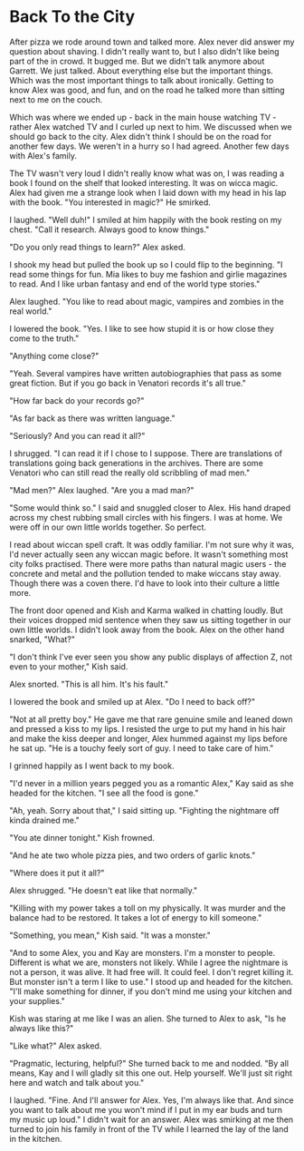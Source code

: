 # Back To the City

After pizza we rode around town and talked more. Alex never did answer my question about shaving. I didn't really want to, but I also didn't like being part of the in crowd. It bugged me. But we didn't talk anymore about Garrett. We just talked. About everything else but the important things. Which was the most important things to talk about ironically. Getting to know Alex was good, and fun, and on the road he talked more than sitting next to me on the couch.

Which was where we ended up - back in the main house watching TV - rather Alex watched TV and I curled up next to him. We discussed when we should go back to the city. Alex didn't think I should be on the road for another few days. We weren't in a hurry so I had agreed. Another few days with Alex's family.

The TV wasn't very loud I didn't really know what was on, I was reading a book I found on the shelf that looked interesting. It was on wicca magic. Alex had given me a strange look when I laid down with my head in his lap with the book. "You interested in magic?"  He smirked.

I laughed. "Well duh!" I smiled at him happily with the book resting on my chest. "Call it research. Always good to know things."

"Do you only read things to learn?" Alex asked.

I shook my head but pulled the book up so I could flip to the beginning. "I read some things for fun. Mia likes to buy me fashion and girlie magazines to read. And I like urban fantasy and end of the world type stories."

Alex laughed. "You like to read about magic, vampires and zombies in the real world."

I lowered the book. "Yes. I like to see how stupid it is or how close they come to the truth."

"Anything come close?"

"Yeah. Several vampires have written autobiographies that pass as some great fiction.  But if you go back in Venatori records it's all true."

"How far back do your records go?"

"As far back as there was written language."

"Seriously? And you can read it all?"

I shrugged. "I can read it if I chose to I suppose. There are translations of translations going back generations in the archives. There are some Venatori who can still read the really old scribbling of mad men."

"Mad men?" Alex laughed. "Are you a mad man?"

"Some would think so." I said and snuggled closer to Alex. His hand draped across my chest rubbing small circles with his fingers. I was at home. We were off in our own little worlds together. So perfect.

I read about wiccan spell craft. It was oddly familiar. I'm not sure why it was, I'd never actually seen any wiccan magic before. It wasn't something most city folks practised.  There were more paths than natural magic users - the concrete and metal and the pollution tended to make wiccans stay away. Though there was a coven there. I'd have to look into their culture a little more.

The front door opened and Kish and Karma walked in chatting loudly. But their voices dropped mid sentence when they saw us sitting together in our own little worlds. I didn't look away from the book. Alex on the other hand snarked, "What?"

"I don't think I've ever seen you show any public displays of affection Z, not even to your mother," Kish said.

Alex snorted. "This is all him. It's his fault."

I lowered the book and smiled up at Alex. "Do I need to back off?"

"Not at all pretty boy." He gave me that rare genuine smile and leaned down and pressed a kiss to my lips. I resisted the urge to put my hand in his hair and make the kiss deeper and longer, Alex hummed against my lips before he sat up. "He is a touchy feely sort of guy. I need to take care of him."

I grinned happily as I went back to my book.

"I'd never in a million years pegged you as a romantic Alex," Kay said as she headed for the kitchen. "I see all the food is gone."

"Ah, yeah. Sorry about that," I said sitting up. "Fighting the nightmare off kinda drained me."

"You ate dinner tonight." Kish frowned.

"And he ate two whole pizza pies, and two orders of garlic knots."

"Where does it put it all?"

Alex shrugged. "He doesn't eat like that normally."

"Killing with my power takes a toll on my physically. It was murder and the balance had to be restored. It takes a lot of energy to kill someone."

"Something, you mean," Kish said. "It was a monster."

"And to some Alex, you and Kay are monsters. I'm a monster to people. Different is what we are, monsters not likely. While I agree the nightmare is not a person, it was alive. It had free will. It could feel. I don't regret killing it. But monster isn't a term I like to use."  I stood up and headed for the kitchen. "I'll make something for dinner, if you don't mind me using your kitchen and your supplies."

Kish was staring at me like I was an alien. She turned to Alex to ask, "Is he always like this?"

"Like what?" Alex asked.

"Pragmatic, lecturing, helpful?" She turned back to me and nodded. "By all means, Kay and I will gladly sit this one out. Help yourself. We'll just sit right here and watch and talk about you."

I laughed. "Fine. And I'll answer for Alex. Yes, I'm always like that. And since you want to talk about me you won't mind if I put in my ear buds and turn my music up loud."  I didn't wait for an answer. Alex was smirking at me then turned to join his family in front of the TV while I learned the lay of the land in the kitchen.